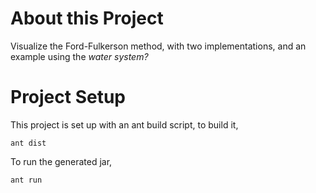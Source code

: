 # About this Project

Visualize the Ford-Fulkerson method, with two implementations, and an example using the _water system?_

# Project Setup

This project is set up with an ant build script, to build it, <pre><code>ant dist</code></pre>  To run the generated jar, <pre><code>ant run</code></pre>



